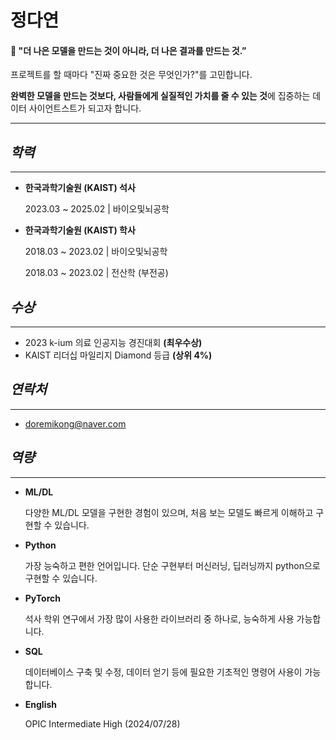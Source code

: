 # 정다연

<aside>

#### 👋 "더 나은 모델을 만드는 것이 아니라, 더 나은 결과를 만드는 것.”


프로젝트를 할 때마다 "진짜 중요한 것은 무엇인가?"를 고민합니다. 

**완벽한 모델을 만드는 것보다, 사람들에게 실질적인 가치를 줄 수 있는 것**에 집중하는 데이터 사이언트스트가 되고자 합니다.

</aside>

---

## *학력*

---

- **한국과학기술원 (KAIST) 석사**
    
    2023.03 ~ 2025.02  |  바이오및뇌공학
    
- **한국과학기술원 (KAIST) 학사**
    
    2018.03 ~ 2023.02  |  바이오및뇌공학
    
    2018.03 ~ 2023.02  |  전산학 (부전공)
    

## *수상*

---

- 2023 k-ium 의료 인공지능 경진대회 **(최우수상)**
- KAIST 리더십 마일리지 Diamond 등급 **(상위 4%)**

## *연락처*

---

- doremikong@naver.com

## *역량*

---

- **ML/DL**
    
    다양한 ML/DL 모델을 구현한 경험이 있으며, 처음 보는 모델도 빠르게 이해하고 구현할 수 있습니다. 
    
- **Python**
    
    가장 능숙하고 편한 언어입니다. 단순 구현부터 머신러닝, 딥러닝까지 python으로 구현할 수 있습니다.
    
- **PyTorch**
    
    석사 학위 연구에서 가장 많이 사용한 라이브러리 중 하나로, 능숙하게 사용 가능합니다.
  
- **SQL**

    데이터베이스 구축 및 수정, 데이터 얻기 등에 필요한 기초적인 명령어 사용이 가능합니다.
    
- **English**
    
    OPIC Intermediate High (2024/07/28)
